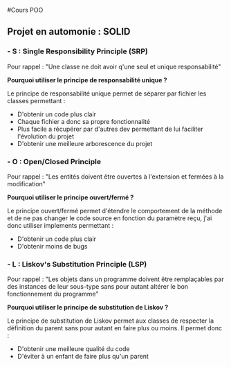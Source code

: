 #Cours POO 

## Projet en automonie : SOLID

### - S : Single Responsibility Principle (SRP)

Pour rappel : "Une classe ne doit avoir q'une seul et unique responsabilité"

**Pourquoi utiliser le principe de responsabilité unique ?**

Le principe de responsabilité unique permet de séparer par fichier les classes permettant :
- D'obtenir un code plus clair
- Chaque fichier a donc sa propre fonctionnalité
- Plus facile a récupérer par d'autres dev permettant de lui faciliter l'évolution du projet
- D'obtenir une meilleure arborescence du projet

### - O : Open/Closed Principle

Pour rappel : "Les entités doivent être ouvertes à l'extension et fermées à la modification"

**Pourquoi utiliser le principe ouvert/fermé ?**

Le principe ouvert/fermé permet d'étendre le comportement de la méthode et de ne pas changer le code source en fonction du paramètre reçu, j'ai donc utiliser implements permettant :
- D'obtenir un code plus clair
- D'obtenir moins de bugs

### - L : Liskov's Substitution Principle (LSP)

Pour rappel : "Les objets dans un programme doivent être remplaçables par des instances de leur sous-type sans pour autant altérer le bon fonctionnement du programme"

**Pourquoi utiliser le principe de substitution de Liskov ?**

Le principe de substitution de Liskov permet aux classes de respecter la définition du parent sans pour autant en faire plus ou moins. Il permet donc :
- D'obtenir une meilleure qualité du code
- D'éviter à un enfant de faire plus qu'un parent
